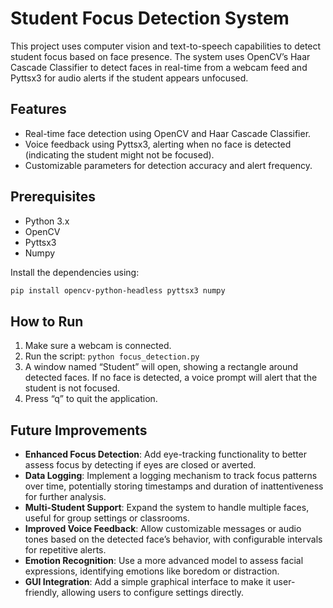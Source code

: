 # Student Focus Detection System

This project uses computer vision and text-to-speech capabilities to detect student focus based on face presence. The system uses OpenCV’s Haar Cascade Classifier to detect faces in real-time from a webcam feed and Pyttsx3 for audio alerts if the student appears unfocused.

## Features

- Real-time face detection using OpenCV and Haar Cascade Classifier.
- Voice feedback using Pyttsx3, alerting when no face is detected (indicating the student might not be focused).
- Customizable parameters for detection accuracy and alert frequency.

## Prerequisites

- Python 3.x
- OpenCV
- Pyttsx3
- Numpy

Install the dependencies using:

```bash
pip install opencv-python-headless pyttsx3 numpy
```
## How to Run
  1. Make sure a webcam is connected.
  2. Run the script: `python focus_detection.py`
  3. A window named “Student” will open, showing a rectangle around detected faces. If no face is detected, a voice prompt will alert that the student is not focused.
  4. Press “q” to quit the application.

## Future Improvements
- **Enhanced Focus Detection**: Add eye-tracking functionality to better assess focus by detecting if eyes are closed or averted.
- **Data Logging**: Implement a logging mechanism to track focus patterns over time, potentially storing timestamps and duration of inattentiveness for further analysis.
- **Multi-Student Support**: Expand the system to handle multiple faces, useful for group settings or classrooms.
- **Improved Voice Feedback**: Allow customizable messages or audio tones based on the detected face’s behavior, with configurable intervals for repetitive alerts.
- **Emotion Recognition**: Use a more advanced model to assess facial expressions, identifying emotions like boredom or distraction.
- **GUI Integration**: Add a simple graphical interface to make it user-friendly, allowing users to configure settings directly.
